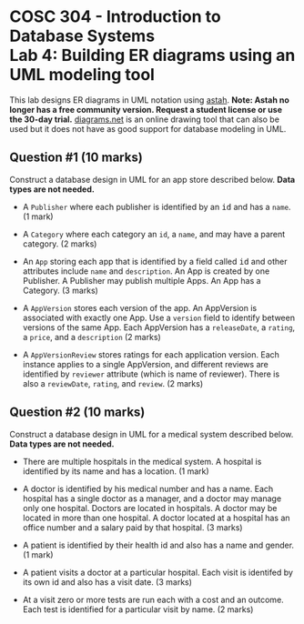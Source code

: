 # COSC 304 - Introduction to Database Systems<br>Lab 4: Building ER diagrams using an UML modeling tool

This lab designs ER diagrams in UML notation using [astah](http://astah.net/editions). <strong>Note: Astah no longer has a free community version. Request a student license or use the 30-day trial.</strong> <a href="https://diagrams.net/">diagrams.net</a> is an online drawing tool that can also be used but it does not have as good support for database modeling in UML.</p>

## Question #1 (10 marks)

Construct a database design in UML for an app store described below. **Data types are not needed.**

- A `Publisher` where each publisher is identified by an <tt>id</tt> and has a `name`. (1 mark)

- A `Category` where each category an `id`, a `name`, and may have a parent category. (2 marks)

- An `App` storing each app that is identified by a field called <tt>id</tt> and other attributes include `name` and `description`. An App is created by one Publisher. A Publisher may publish multiple Apps. An App has a Category. (3 marks)

- A `AppVersion` stores each version of the app. An AppVersion is associated with exactly one App. Use a `version` field to identify between versions of the same App. Each AppVersion has a `releaseDate`, a `rating`, a `price`, and a `description` (2 marks)

- A `AppVersionReview` stores ratings for each application version. Each instance applies to a single AppVersion, and different reviews are identified by `reviewer` attribute (which is name of reviewer). There is also a `reviewDate`, `rating`, and `review`. (2 marks)


## Question #2 (10 marks)

Construct a database design in UML for a medical system described below. **Data types are not needed.**

- There are multiple hospitals in the medical system. A hospital is identified by its name and has a location. (1 mark)</li>

- A doctor is identified by his medical number and has a name. Each hospital has a single doctor as a manager, and a doctor may manage only one hospital. Doctors are located in hospitals. A doctor may be located in more than one hospital. A doctor located at a hospital has an office number and a salary paid by that hospital. (3 marks)

- A patient is identified by their health id and also has a name and gender. (1 mark)

- A patient visits a doctor at a particular hospital. Each visit is identifed by its own id and also has a visit date. (3 marks)

- At a visit zero or more tests are run each with a cost and an outcome. Each test is identified for a particular visit by name. (2 marks)
